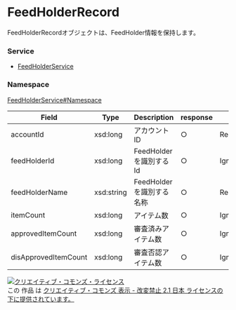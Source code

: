 # FeedHolderRecord
FeedHolderRecordオブジェクトは、FeedHolder情報を保持します。

### Service
+ [FeedHolderService](../../services/FeedHolderService.md)

### Namespace
[FeedHolderService#Namespace](../../services/FeedHolderService.md#namespace)

| Field | Type | Description | response | add | set | remove
|---|---|---|---|---|---|---|
| accountId| xsd:long| アカウントID | ○ | Requirement |　Requirement | Requirement 
| feedHolderId| xsd:long| FeedHolderを識別するId | ○ | Ignore | Requirement | Requirement
| feedHolderName| xsd:string| FeedHolderを識別する名称 |  ○ | Requirement | Optional | Ignore
| itemCount| xsd:long| アイテム数 | ○ | Ignore | Ignore | Ignore
| approvedItemCount| xsd:long| 審査済みアイテム数 | ○ | Ignore | Ignore | Ignore
| disApprovedItemCount| xsd:long| 審査否認アイテム数 | ○ | Ignore | Ignore | Ignore

<a rel="license" href="http://creativecommons.org/licenses/by-nd/2.1/jp/"><img alt="クリエイティブ・コモンズ・ライセンス" style="border-width:0" src="https://i.creativecommons.org/l/by-nd/2.1/jp/88x31.png" /></a><br />この 作品 は <a rel="license" href="http://creativecommons.org/licenses/by-nd/2.1/jp/">クリエイティブ・コモンズ 表示 - 改変禁止 2.1 日本 ライセンスの下に提供されています。</a>
